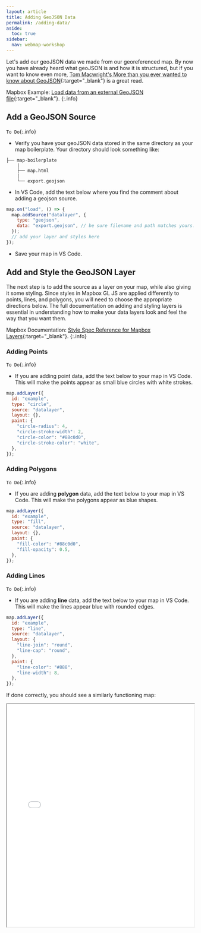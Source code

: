 ```yaml
---
layout: article
title: Adding GeoJSON Data
permalink: /adding-data/
aside:
  toc: true
sidebar:
  nav: webmap-workshop
---
```


Let's add our geoJSON data we made from our georeferenced map. By now you have already heard what geoJSON is and how it is structured, but if you want to know even more, [Tom Macwright's More than you ever wanted to know about GeoJSON](https://macwright.com/2015/03/23/geojson-second-bite){:target="\_blank"} is a great read.

Mapbox Example: [Load data from an external GeoJSON file](https://docs.mapbox.com/mapbox-gl-js/example/external-geojson/){:target="\_blank"}.
{:.info}

## Add a GeoJSON Source

`To Do`{:.info}

- Verify you have your geoJSON data stored in the same directory as your map boilerplate. Your directory should look something like:

```
├── map-boilerplate
    |
    ├── map.html
    |
    └── export.geojson

```

- In VS Code, add the text below where you find the comment about adding a geojson source.

```js
map.on("load", () => {
  map.addSource("datalayer", {
    type: "geojson",
    data: "export.geojson", // be sure filename and path matches yours.
  });
  // add your layer and styles here
});
```

- Save your map in VS Code.

## Add and Style the GeoJSON Layer

The next step is to add the source as a layer on your map, while also giving it some styling. Since styles in Mapbox GL JS are applied differently to points, lines, and polygons, you will need to choose the appropriate directions below. The full documentation on adding and styling layers is essential in understanding how to make your data layers look and feel the way that you want them.

Mapbox Documentation: [Style Spec Reference for Mapbox Layers](https://docs.mapbox.com/style-spec/reference/layers/){:target="\_blank"}.
{:.info}

### Adding Points

`To Do`{:.info}

- If you are adding point data, add the text below to your map in VS Code. This will make the points appear as small blue circles with white strokes.

```js
map.addLayer({
  id: "example",
  type: "circle",
  source: "datalayer",
  layout: {},
  paint: {
    "circle-radius": 4,
    "circle-stroke-width": 2,
    "circle-color": "#88c0d0",
    "circle-stroke-color": "white",
  },
});
```

### Adding Polygons

`To Do`{:.info}

- If you are adding **polygon** data, add the text below to your map in VS Code. This will make the polygons appear as blue shapes.

```js
map.addLayer({
  id: "example",
  type: "fill",
  source: "datalayer",
  layout: {},
  paint: {
    "fill-color": "#88c0d0",
    "fill-opacity": 0.5,
  },
});
```

### Adding Lines

`To Do`{:.info}

- If you are adding **line** data, add the text below to your map in VS Code. This will make the lines appear blue with rounded edges.

```js
map.addLayer({
  id: "example",
  type: "line",
  source: "datalayer",
  layout: {
    "line-join": "round",
    "line-cap": "round",
  },
  paint: {
    "line-color": "#888",
    "line-width": 8,
  },
});
```

If done correctly, you should see a similarly functioning map:

<iframe height="600px" width="100%" src="/overlaying-the-past/maps/map04.html" title="Dislaying the map boilerplate with a historical map overlay and transparency slider"></iframe>
